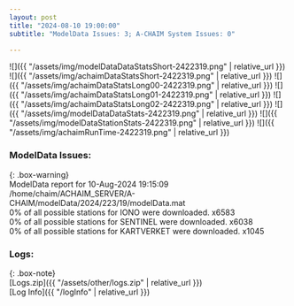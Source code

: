 ```yaml
---
layout: post
title: "2024-08-10 19:00:00"
subtitle: "ModelData Issues: 3; A-CHAIM System Issues: 0"

---
```


![]({{ "/assets/img/modelDataDataStatsShort-2422319.png" | relative_url }})
![]({{ "/assets/img/achaimDataStatsShort-2422319.png" | relative_url }})
![]({{ "/assets/img/achaimDataStatsLong00-2422319.png" | relative_url }})
![]({{ "/assets/img/achaimDataStatsLong01-2422319.png" | relative_url }})
![]({{ "/assets/img/achaimDataStatsLong02-2422319.png" | relative_url }})
![]({{ "/assets/img/modelDataDataStats-2422319.png" | relative_url }})
![]({{ "/assets/img/modelDataStationStats-2422319.png" | relative_url }})
![]({{ "/assets/img/achaimRunTime-2422319.png" | relative_url }})


### ModelData Issues:  
  
{: .box-warning}  
 ModelData report for 10-Aug-2024 19:15:09   
 /home/chaim/ACHAIM_SERVER/A-CHAIM/modelData/2024/223/19/modelData.mat   
 0% of all possible stations for IONO were downloaded. x6583   
 0% of all possible stations for SENTINEL were downloaded. x6038   
 0% of all possible stations for KARTVERKET were downloaded. x1045   
  


### Logs:  
  
{: .box-note}  
[Logs.zip]({{ "/assets/other/logs.zip" | relative_url }})  
[Log Info]({{ "/logInfo" | relative_url }})  
